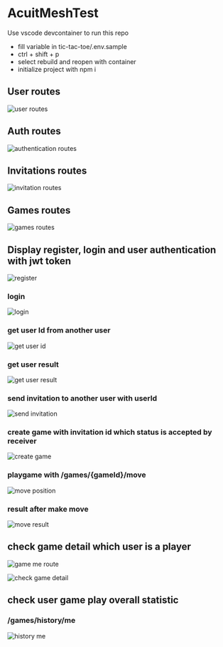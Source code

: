 # AcuitMeshTest

Use vscode devcontainer to run this repo
- fill variable in tic-tac-toe/.env.sample
- ctrl + shift + p
- select rebuild and reopen with container
- initialize project with npm i

## User routes

![user routes](https://github.com/Petchanop/AcuitMeshTest/blob/master/image/users_routes.png)

## Auth routes
![authentication routes](https://github.com/Petchanop/AcuitMeshTest/blob/master/image/authentication_routes.png)

## Invitations routes
![invitation routes](https://github.com/Petchanop/AcuitMeshTest/blob/master/image/invitation_routes.png)

## Games routes
![games routes](https://github.com/Petchanop/AcuitMeshTest/blob/master/image/games_routes.png)

## Display register, login and user authentication with jwt token
![register](https://github.com/Petchanop/AcuitMeshTest/blob/master/image/register_route.png)

### login
![login](https://github.com/Petchanop/AcuitMeshTest/blob/master/image/signin_route.png)

### get user Id from another user

![get user id](https://github.com/Petchanop/AcuitMeshTest/blob/master/image/get_user_pagination_pagesize.png)

### get user result

![get user result](https://github.com/Petchanop/AcuitMeshTest/blob/master/image/get_user_result.png)

### send invitation to another user with userId

![send invitation](https://github.com/Petchanop/AcuitMeshTest/blob/master/image/send_invitation_by_userid.png)

### create game with invitation id which status is accepted by receiver

![create game](https://github.com/Petchanop/AcuitMeshTest/blob/master/image/create_game_with_invitation_id.png)

### playgame with /games/{gameId}/move
![move position](https://github.com/Petchanop/AcuitMeshTest/blob/master/image/play_game_with_game_id_and_position.png)

### result after make move

![move result](https://github.com/Petchanop/AcuitMeshTest/blob/master/image/make_move_result.png)


## check game detail which user is a player
![game me route](https://github.com/Petchanop/AcuitMeshTest/blob/master/image/get_player_game_detail.png)

![check game detail](https://github.com/Petchanop/AcuitMeshTest/blob/master/image/game_detail_result.png)

## check user game play overall statistic

### /games/history/me

![history me](https://github.com/Petchanop/AcuitMeshTest/blob/master/image/user_game_history.png)